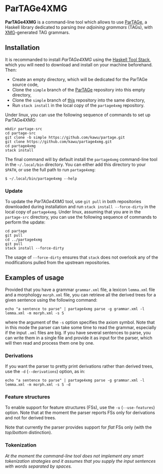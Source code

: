 ParTAGe4XMG
===========

**ParTAGe4XMG** is a command-line tool which allows to use [ParTAGe][partage], a
Haskell library dedicated to parsing *tree adjoining grammars* (TAGs), with
[XMG][xmg]-generated TAG grammars.


Installation
------------

It is recommanded to install *ParTAGe4XMG* using the
[Haskell Tool Stack][stack], which you will need to download and install on your
machine beforehand.
Then:
* Create an empty directory, which will be dedicated for the ParTAGe source code,
* Clone the `simple` branch of the [ParTAGe][partage] repository into this empty directory,
* Clone the `simple` branch of [this][this] repository into the same directory,
* Run `stack install` in the local copy of the `partage4xmg` repository.

Under linux, you can use the following sequence of commands to set up ParTAGe4XMG:

    mkdir partage-src
    cd partage-src
    git clone -b simple https://github.com/kawu/partage.git
    git clone https://github.com/kawu/partage4xmg.git
    cd partage4xmg
    stack install

The final command will by default install the `partage4xmg` command-line tool in
the `~/.local/bin` directory.  You can either add this directory to your `$PATH`,
or use the full path to run `partage4xmg`:

    $ ~/.local/bin/partage4xmg --help
    

### Update

To update the *ParTAGe4XMG* tool, use `git pull` in both repositories downloaded
during installation and run `stack install --force-dirty` in the local copy of
`partage4xmg`.
Under linux, assuming that you are in the `partage-src` directory, you can use
the following sequence of commands to perform the update:

    cd partage
    git pull
    cd ../partage4xmg
    git pull
    stack install --force-dirty

The usage of `--force-dirty` ensures that `stack` does not overlook any of the
modifications pulled from the upstream repositories.


Examples of usage
-----------------

Provided that you have a grammar `grammar.xml` file, a lexicon `lemma.xml` file
and a morphology `morph.xml` file, you can retrieve all the derived trees for a
given sentence using the following command:

    echo "a sentence to parse" | partage4xmg parse -g grammar.xml -l lemma.xml -m morph.xml -s S
    
where the argument of the `-s` option specifies the axiom symbol.
Note that in this mode the parser can take some time to read the grammar,
especially if the input `.xml` files are big.
If you have several sentences to parse, you can write them in a single file and
provide it as input for the parser, which will then read and process them one by
one.


### Derivations

If you want the parser to pretty print derivations rather than derived trees,
use the `-d` (`--derivations`) option, as in:

    echo "a sentence to parse" | partage4xmg parse -g grammar.xml -l lemma.xml -m morph.xml -s S -d


### Feature structures

To enable support for feature structures (FSs), use the `-u` (`--use-features`)
option. Note that at the moment the parser reports FSs only for derivations and
not for derived trees.

Note that currently the parser provides support for *flat* FSs only (with the
*top*/*bottom* distinction).


### Tokenization

*At the moment the command-line tool does not implement any smart tokenization
strategies and it assumes that you supply the input sentences with words
separated by spaces.*




[this]: https://github.com/kawu/partage4xmg
[partage]: https://github.com/kawu/partage#partage
[xmg]: http://dokufarm.phil.hhu.de/xmg/
[stack]: http://docs.haskellstack.org "Haskell Tool Stack"

